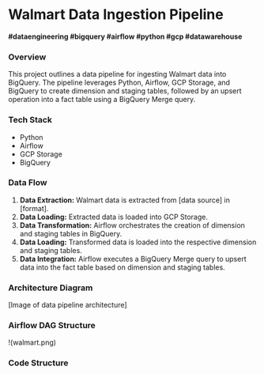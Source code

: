 # Walmart Data Ingestion Pipeline

**#dataengineering #bigquery #airflow #python #gcp #datawarehouse**

### Overview
This project outlines a data pipeline for ingesting Walmart data into BigQuery. The pipeline leverages Python, Airflow, GCP Storage, and BigQuery to create dimension and staging tables, followed by an upsert operation into a fact table using a BigQuery Merge query.

### Tech Stack
* Python
* Airflow
* GCP Storage
* BigQuery

### Data Flow
1. **Data Extraction:** Walmart data is extracted from [data source] in [format].
2. **Data Loading:** Extracted data is loaded into GCP Storage.
3. **Data Transformation:** Airflow orchestrates the creation of dimension and staging tables in BigQuery.
4. **Data Loading:** Transformed data is loaded into the respective dimension and staging tables.
5. **Data Integration:** Airflow executes a BigQuery Merge query to upsert data into the fact table based on dimension and staging tables.

### Architecture Diagram
[Image of data pipeline architecture]

### Airflow DAG Structure
!(walmart.png)

### Code Structure

